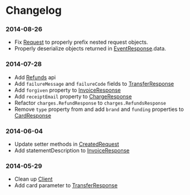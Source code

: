 # Changelog

### 2014-08-26
* Fix [Request](https://github.com/jlinn/stripe-api-java/blob/master/src/main/java/net/joelinn/stripe/request/Request.java) to properly prefix nested request objects.
* Properly deserialize objects returned in [EventResponse](https://github.com/jlinn/stripe-api-java/blob/master/src%2Fmain%2Fjava%2Fnet%2Fjoelinn%2Fstripe%2Fresponse%2Fevents%2FEventResponse.java).data. 

### 2014-07-28
* Add [Refunds](https://github.com/jlinn/stripe-api-java/blob/master/src%2Fmain%2Fjava%2Fnet%2Fjoelinn%2Fstripe%2Fapi%2FRefunds.java) api
* Add `failureMessage` and `failureCode` fields to [TransferResponse](https://github.com/jlinn/stripe-api-java/blob/master/src%2Fmain%2Fjava%2Fnet%2Fjoelinn%2Fstripe%2Fresponse%2Ftransfers%2FTransferResponse.java)
* Add `forgiven` property to [InvoiceResponse](https://github.com/jlinn/stripe-api-java/blob/master/src%2Fmain%2Fjava%2Fnet%2Fjoelinn%2Fstripe%2Fresponse%2Finvoices%2FInvoiceResponse.java)
* Add `receiptEmail` property to [ChargeResponse](https://github.com/jlinn/stripe-api-java/blob/master/src%2Fmain%2Fjava%2Fnet%2Fjoelinn%2Fstripe%2Fresponse%2Fcharges%2FChargeResponse.java)
* Refactor `charges.RefundResponse` to `charges.RefundsResponse`
* Remove `type` property from and add `brand` and `funding` properties to [CardResponse](https://github.com/jlinn/stripe-api-java/blob/master/src%2Fmain%2Fjava%2Fnet%2Fjoelinn%2Fstripe%2Fresponse%2Fcards%2FCardResponse.java)

### 2014-06-04
* Update setter methods in [CreatedRequest](https://github.com/jlinn/stripe-api-java/blob/master/src%2Fmain%2Fjava%2Fnet%2Fjoelinn%2Fstripe%2Frequest%2FCreatedRequest.java)
* Add statementDescription to [InvoiceResponse](https://github.com/jlinn/stripe-api-java/blob/master/src%2Fmain%2Fjava%2Fnet%2Fjoelinn%2Fstripe%2Fresponse%2Finvoices%2FInvoiceResponse.java)

### 2014-05-29
* Clean up [Client](https://github.com/jlinn/stripe-api-java/blob/master/src%2Fmain%2Fjava%2Fnet%2Fjoelinn%2Fstripe%2FClient.java)
* Add card parameter to [TransferResponse](https://github.com/jlinn/stripe-api-java/blob/master/src%2Fmain%2Fjava%2Fnet%2Fjoelinn%2Fstripe%2Fresponse%2Ftransfers%2FTransferResponse.java)